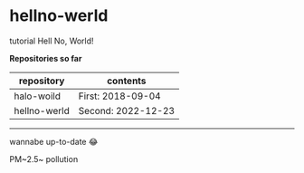 # hellno-werld
tutorial Hell No, World!

__Repositories so far__

| repository   | contents           |
| ------------ | -------------------|
| halo-woild  | First: 2018-09-04  |
| hellno-werld | Second: 2022-12-23 |

***
wannabe up-to-date :joy:

PM~2.5~ pollution
